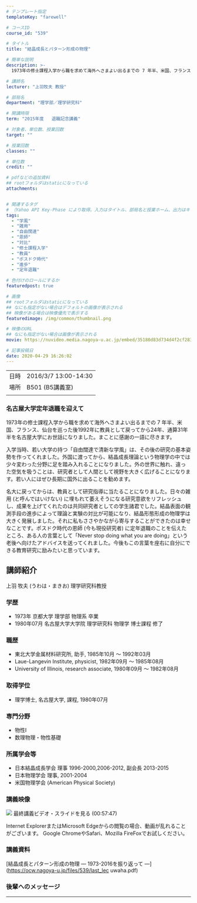 ```yaml
---
# テンプレート指定
templateKey: "farewell"

# コースID
course_id: "539"

# タイトル
title: "結晶成長とパターン形成の物理"

# 簡単な説明
description: >-
  1973年の修士課程入学から職を求めて海外へさまよい出るまでの 7 年半、米国、フランス、仙台を巡った後1992年に教員として戻ってから24年、通算31年半を名古屋大学にお世話になりました。まことに感謝の一語に尽きます。 入学当時、若い大学の持つ「自由闊達で清新な学風」は、その後の研究の基本姿勢を作ってくれました。外国に渡ってから、結晶成長理論という物理学の中では少々変わった分野に足を踏み ....

# 講師名
lecturer: "上羽牧夫 教授"

# 部局名
department: "理学部／理学研究科"

# 開講時限
term: "2015年度	退職記念講義"

# 対象者、単位数、授業回数
target: ""

# 授業回数
classes: ""

# 単位数
credit: ""

# pdfなどの追加資料
## rootフォルダはstaticになっている
attachments:


# 関連するタグ
# （Yahoo API Key-Phase により取得。入力はタイトル、部局名と授業ホーム、出力はキーフレーズ（tags））
tags:
  - "学風"
  - "雑用"
  - "自由闊達"
  - "恩師"
  - "対比"
  - "修士課程入学"
  - "教員"
  - "ポスドク時代"
  - "進歩"
  - "定年退職"

# 色付けのロールにするか
featuredpost: true

# 画像
## rootフォルダはstaticになっている
## なにも指定がない場合はデフォルトの画像が表示される
## 映像がある場合は映像優先で表示する
featuredimage: /img/common/thumbnail.png

# 映像のURL
## なにも指定がない場合は画像が表示される
movie: https://nuvideo.media.nagoya-u.ac.jp/embed/35180d83d734d4f2cf2837f5fecc4bd9a2053a51

# 記事投稿日
date: 2020-04-29 16:26:02
---
```


|   |   |
|---|---|
| 日時 | 2016/3/7  13:00-14:30 |
| 場所 | B501 (B5講義室) |
|   |   |


### 名古屋大学定年退職を迎えて

1973年の修士課程入学から職を求めて海外へさまよい出るまでの 7 年半、米国、フランス、仙台を巡った後1992年に教員として戻ってから24年、通算31年半を名古屋大学にお世話になりました。まことに感謝の一語に尽きます。

入学当時、若い大学の持つ「自由闊達で清新な学風」は、その後の研究の基本姿勢を作ってくれました。外国に渡ってから、結晶成長理論という物理学の中では少々変わった分野に足を踏み入れることになりました。外の世界に触れ、違った空気を吸うことは、研究者として人間として視野を大きく広げることになります。若い人にはぜひ長期に国外に出ることを勧めます。

名大に戻ってからは、教員として研究指導に当たることになりました。日々の雑用 (と呼んではいけない) に埋もれて萎えそうになる研究意欲をリフレッシュし、成果を上げてくれたのは共同研究者としての学生諸君でした。結晶表面の観測手段の進歩によって理論と実験の対比が可能になり、結晶形態形成の物理学は大きく発展しました。それに私もささやかながら寄与することができたのは幸せなことです。ポスドク時代の恩師 (今も現役研究者) に定年退職のことを伝えたところ、ある人の言葉として「Never stop doing what you are doing」という老後へ向けたアドバイスを送ってくれました。今後もこの言葉を座右に自分にできる教育研究に励みたいと思っています。


## 講師紹介

上羽 牧夫 (うわは・まきお) 理学研究科教授

### 学歴

* 1973年 京都大学 理学部 物理系 卒業
* 1980年07月 名古屋大学大学院 理学研究科 物理学 博士課程 修了

### 職歴

* 東北大学金属材料研究所, 助手, 1985年10月 ～ 1992年03月
* Laue-Langevin Institute, physicist, 1982年09月 ～ 1985年08月
* University of Illinois, research associate, 1980年09月 ～ 1982年08月

### 取得学位

* 理学博士, 名古屋大学, 課程, 1980年07月

### 専門分野

* 物性I
* 数理物理・物性基礎

### 所属学会等

* 日本結晶成長学会 理事 1996-2000,2006-2012, 副会長 2013-2015
* 日本物理学会 理事, 2001-2004
* 米国物理学会 (American Physical Society)


### 講義映像

![](https://ocw.nagoya-u.jp/files/539/Ueha.jpg) 
最終講義ビデオ・スライドを見る (00:57:47)

Internet ExplorerまたはMicrosoft Edgeからの閲覧の場合、動画が乱れることがございます。
Google ChromeやSafari、Mozilla FireFoxでお試しください。


### 講義資料

[結晶成長とパターン形成の物理 ― 1973-2016を振り返って ―](https://ocw.nagoya-u.jp/files/539/last_lec uwaha.pdf) 

### 後輩へのメッセージ

<a target="blank" href="https://nuvideo.media.nagoya-u.ac.jp/embed/68d1a36491cca2dfe37c0460535da8dfb880bf6d" width="640" height="360" frameborder="0" allowfullscreen></iframe>


-----